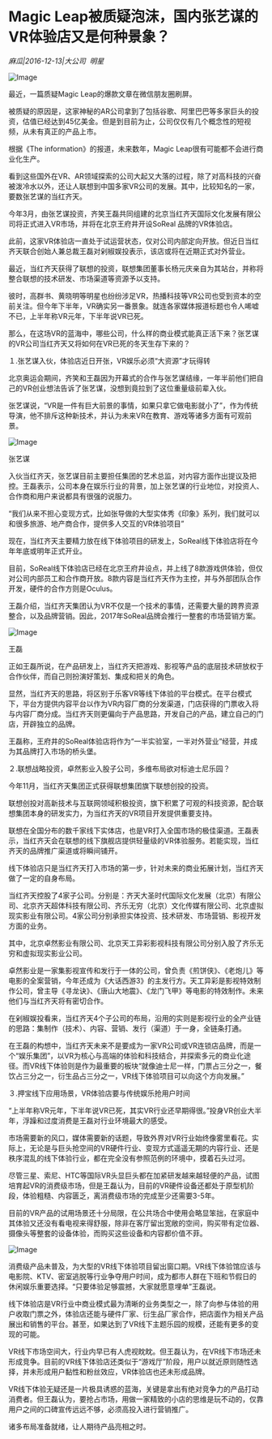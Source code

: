 # Magic Leap被质疑泡沫，国内张艺谋的VR体验店又是何种景象？

*麻瓜|2016-12-13|大公司 
                                                明星*

![Image](http://si1.go2yd.com/get-image/0K8xzOuopX6)

最近，一篇质疑Magic Leap的爆款文章在微信朋友圈刷屏。

被质疑的原因是，这家神秘的AR公司拿到了包括谷歌、阿里巴巴等多家巨头的投资，估值已经达到45亿美金。但是到目前为止，公司仅仅有几个概念性的短视频，从未有真正的产品上市。

根据《The information》的报道，未来数年，Magic Leap很有可能都不会进行商业化生产。

看到这些国外在VR、AR领域探索的公司大起又大落的过程，除了对高科技的兴奋被泼冷水以外，还让人联想到中国多家VR公司的发展。其中，比较知名的一家，要数张艺谋的当红齐天。

今年3月，由张艺谋投资，齐笑王磊共同组建的北京当红齐天国际文化发展有限公司将正式进入VR市场，并将在北京王府井开设SoReal 品牌的VR体验店。

此前，这家VR体验店一直处于试运营状态，仅对公司内部定向开放。但近日当红齐天联合创始人兼总裁王磊对剁椒娱投表示，该店或将在近期正式对外营业。

最近，当红齐天获得了联想的投资，联想集团董事长杨元庆亲自为其站台，并称将整合联想的技术研发、市场渠道等资源予以支持。

彼时，高群书、黄晓明等明星也纷纷涉足VR，热播科技等VR公司也受到资本的空前关注。但今年下半年，VR确实另一番景象。就连各家媒体报道标题也令人唏嘘不已，上半年称VR元年，下半年说VR已死。

那么，在这场VR的蓝海中，哪些公司，什么样的商业模式能真正活下来？张艺谋的VR公司当红齐天又将如何在VR已死的冬天生存下来的？

１.张艺谋入伙，体验店近日开张，VR娱乐必须“大资源”才玩得转

北京奥运会期间，齐笑和王磊因为开幕式的合作与张艺谋结缘，一年半前他们把自己的VR创业想法告诉了张艺谋，没想到竟拉到了这位重量级前辈入伙。

张艺谋说，“VR是一件有巨大前景的事情，如果只拿它做电影就小了”，作为传统导演，他不排斥这种新技术，并认为未来VR在教育、游戏等诸多方面有可观前景。

![Image](http://si1.go2yd.com/get-image/0K8xzJbIk7s)

张艺谋

入伙当红齐天，张艺谋目前主要担任集团的艺术总监，对内容方面作出提议及把控。王磊表示，公司本身在娱乐行业的背景，加上张艺谋的行业地位，对投资人、合作商和用户来说都具有很强的说服力。

“我们从来不担心变现方式，比如张导做的大型实体秀《印象》系列，我们就可以和很多旅游、地产商合作，提供多人交互的VR体验项目”

现在，当红齐天主要精力放在线下体验项目的研发上，SoReal线下体验店将在今年年底或明年正式开业。

目前，SoReal线下体验店已经在北京王府井设点，并上线了8款游戏供体验，但仅对公司内部员工和合作商开放。8款内容是当红齐天作为主控，并与外部团队合作开发，硬件的合作方则是Oculus。

王磊介绍，当红齐天集团认为VR不仅是一个技术的事情，还需要大量的跨界资源整合，以及品牌营销。因此，2017年SoReal品牌会推行一整套的市场营销方案。

![Image](http://si1.go2yd.com/get-image/0K8xzKpXjo8)

王磊

正如王磊所说，在产品研发上，当红齐天把游戏、影视等产品的底层技术研放权于合作伙伴，而自己则扮演好策划、集成和把关的角色。

显然，当红齐天的思路，将区别于乐客VR等线下体验的平台模式。在平台模式下，平台方提供内容平台以作为VR内容厂商的分发渠道，门店获得的门票收入将与内容厂商分成。当红齐天则更偏向于产品思路，开发自己的产品，建立自己的门店，开辟独立的品牌。

王磊称，王府井的SoReal体验店将作为“一半实验室，一半对外营业”经营，并成为其品牌打入市场的桥头堡。

２.联想战略投资，卓然影业入股子公司，多维布局欲对标迪士尼乐园？

今年11月，当红齐天集团正式获得联想集团旗下联想创投的投资。

联想创投对高新技术与互联网领域积极投资，旗下积累了可观的科技资源，配合联想集团本身的研发实力，为当红齐天的VR项目开发提供重要支持。

联想在全国分布的数千家线下实体店，也是VR打入全国市场的极佳渠道。王磊表示，当红齐天会在联想的线下旗舰店提供轻量级的VR体验服务。若能实现，当红齐天的品牌推广渠道或将瞬间铺开。

线下体验店只是当红齐天打入市场的第一步，针对未来的商业拓展计划，当红齐天做了一定的自身布局。

当红齐天控股了4家子公司。分别是：齐天大圣时代国际文化发展（北京）有限公司、北京齐天超体科技有限公司、齐乐无穷（北京）文化传媒有限公司、北京虚拟现实影业有限公司。4家公司分别承担实体投资、技术研发、市场营销、影视开发方面的业务。

其中，北京卓然影业有限公司、北京天工异彩影视科技有限公司分别入股了齐乐无穷和虚拟现实影业公司。

卓然影业是一家集影视宣传和发行于一体的公司，曾负责《煎饼侠》、《老炮儿》等电影的全案营销，今年还成为《大话西游3》的主发行方。天工异彩是影视特效制作公司，曾主导《寻龙诀》、《唐山大地震》、《龙门飞甲》等电影的特效制作。未来他们与当红齐天将有密切合作。

在剁椒娱投看来，当红齐天4个子公司的布局，沿用的实则是影视行业的全产业链的思路：集制作（技术）、内容、营销、发行（渠道）于一身，全链条打通。

在王磊的构想中，当红齐天未来不是要成为一家VR公司或VR连锁店品牌，而是一个“娱乐集团”，以VR为核心与高端的体验和科技结合，并探索多元的商业化途径。而VR线下体验则是作为最重要的板块“就像迪士尼一样，门票占三分之一，餐饮占三分之一，衍生品占三分之一，VR线下体验项目可以向这个方向发展。”

３.押宝线下应用场景，VR体验店要与传统娱乐抢用户时间

“上半年称VR元年，下半年说VR已死，其实VR行业还早期得很。”投身VR创业大半年，浮躁和过度消费是王磊对行业环境最大的感受。

市场需要新的风口，媒体需要新的话题，导致外界对VR行业始终像雾里看花。实际上，无论是与巨头抢空间的VR硬件行业、变现方式遥遥无期的内容行业、还是秩序混乱的线下体验行业，都在完全没有参照范例的环境中，摸着石头过河。

尽管三星、索尼、HTC等国际VR头显巨头都在加紧研发越来越轻便的产品，试图培育起VR的消费级市场，但是王磊认为，目前的VR硬件设备还都处于原型机阶段，体验粗糙、内容匮乏，离消费级市场的完成至少还需要3-5年。

目前的VR产品的试用场景还十分局限，在公共场合中使用会略显笨拙，在家庭中其体验又还没有看电视来得舒服，除非在客厅留出宽敞的空间，购买带有定位器、摄像头等整套的设备体验，而购买这些设备和内容都价值不菲。

![Image](http://si1.go2yd.com/get-image/0K8xzNZ4gD2)

消费级产品未普及，为大型的VR线下体验项目留出窗口期。VR线下体验馆应该与电影院、KTV、密室逃脱等行业争夺用户时间，成为都市人群在下班和节假日的休闲娱乐重要选择。“只要体验足够震撼，大家就愿意埋单”王磊说。

线下体验店是VR行业中商业模式最为清晰的业务类型之一，除了向参与体验的用户收取门票之外，体验店还能与硬件厂家、衍生品厂家合作，把店面作为相关产品展出和销售的平台。甚至，如果达到了VR线下主题乐园的规模，还能有更多的变现的可能。

VR线下市场空间大，行业内早已有人虎视眈眈。但王磊认为，在VR线下市场还未形成竞争。目前的VR线下体验店还类似于“游戏厅”阶段，用户以就近原则随性选择，并未形成用户黏性和粉丝效应，VR体验店也还未形成品牌。

VR线下体验无疑还是一片极具诱惑的蓝海，关键是拿出有绝对竞争力的产品打动消费者。但王磊认为，要抢占市场，用做一家精致的小店的思维是玩不动的，仅靠用户之间的口碑宣传远远不够，必须高投入进行营销推广。

诸多布局准备就绪，让人期待产品亮相之时。


